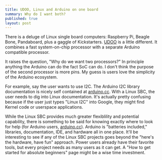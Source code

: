 ```yaml
---
title: UDOO, Linux and Arduino on one board
summary: Why do I want both?
published: true
layout: post
---
```


There is a deluge of Linux single board computers\: Raspberry Pi, Beagle Bone, Pandaboard, plus a gaggle of Kickstarters.  [UDOO](http://www.udoo.org/) is a little different.  It combines a fast system-on-chip processor with a separate Arduino compatible processor.

It raises the question, "Why do we want two processors?"  In principle anything the Arduino can do the fact SoC can do.  I don't think the purpose of the second processor is more pins.  My guess is users love the simplicity of the Arduino ecosystem.

For example, say the user wants to use I2C.  The Arduino I2C library documentation is nicely self contained at [arduino.cc](arduino.cc).  With a Linux SBC, the user needs to dig into Linux documentation.  It's actually pretty confusing because if the user just types "Linux I2C" into Google, they might find Kernel code or userspace applications.  

While the Linux SBC provides much greater flexiblility and potential capability, there is something to be said for knowing exactly where to look for help (for Arduino users, [arduino.cc](arduino.cc)).  Arduino is "batteries included," libraries, documentation, IDE, and hardware all in one place.  It'll be interesting to see if any of the Linux SBC projects goes beyond the "here's the hardware, have fun" approach.  Power users already have their favorite tools, but every project needs as many users as it can get.  A "How to get started for absolute beginners" page might be a wise time investment.
